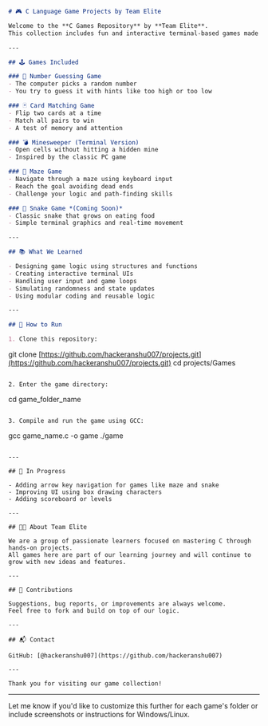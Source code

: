 ```markdown
# 🎮 C Language Game Projects by Team Elite

Welcome to the **C Games Repository** by **Team Elite**.  
This collection includes fun and interactive terminal-based games made using pure C programming. Each project helped us practice **logic building**, **structures**, **loops**, **arrays**, and other core C concepts.

---

## 🕹️ Games Included

### 🔢 Number Guessing Game
- The computer picks a random number
- You try to guess it with hints like too high or too low

### 🃏 Card Matching Game
- Flip two cards at a time
- Match all pairs to win
- A test of memory and attention

### 💣 Minesweeper (Terminal Version)
- Open cells without hitting a hidden mine
- Inspired by the classic PC game

### 🔀 Maze Game
- Navigate through a maze using keyboard input
- Reach the goal avoiding dead ends
- Challenge your logic and path-finding skills

### 🐍 Snake Game *(Coming Soon)*
- Classic snake that grows on eating food
- Simple terminal graphics and real-time movement

---

## 📚 What We Learned

- Designing game logic using structures and functions  
- Creating interactive terminal UIs  
- Handling user input and game loops  
- Simulating randomness and state updates  
- Using modular coding and reusable logic

---

## 🚀 How to Run

1. Clone this repository:
```

git clone [https://github.com/hackeranshu007/projects.git](https://github.com/hackeranshu007/projects.git)
cd projects/Games

```

2. Enter the game directory:
```

cd game\_folder\_name

```

3. Compile and run the game using GCC:
```

gcc game\_name.c -o game
./game

```

---

## 🌱 In Progress

- Adding arrow key navigation for games like maze and snake  
- Improving UI using box drawing characters  
- Adding scoreboard or levels

---

## 👨‍💻 About Team Elite

We are a group of passionate learners focused on mastering C through hands-on projects.  
All games here are part of our learning journey and will continue to grow with new ideas and features.

---

## 🤝 Contributions

Suggestions, bug reports, or improvements are always welcome.  
Feel free to fork and build on top of our logic.

---

## 📬 Contact

GitHub: [@hackeranshu007](https://github.com/hackeranshu007)

---

Thank you for visiting our game collection!
```

---

Let me know if you'd like to customize this further for each game's folder or include screenshots or instructions for Windows/Linux.
